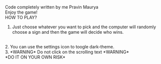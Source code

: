 Code completely written by me Pravin Maurya
<br>
Enjoy the game!
<br>HOW TO PLAY?
1. Just choose whatever you want to pick and the computer will randomly choose a sign and then the game will decide who wins.
 <br>
2. You can use the settings icon to toogle dark-theme.
 <br>
3. *WARNING* Do not click on the scrolling text *WARNING*
 <br>
   *DO IT ON YOUR OWN RISK*
